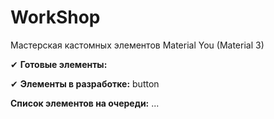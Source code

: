 # WorkShop

Мастерская кастомных элементов Material You (Material 3)

✔ **Готовые элементы:**

✔ **Элементы в разработке:**
button

**Список элементов на очереди:**
...
